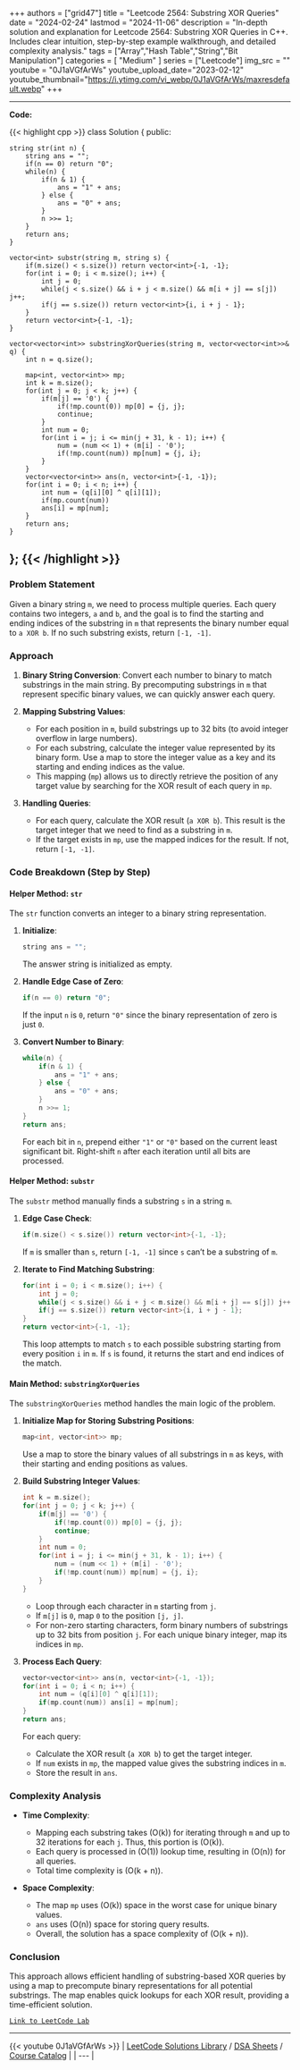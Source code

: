 
+++
authors = ["grid47"]
title = "Leetcode 2564: Substring XOR Queries"
date = "2024-02-24"
lastmod = "2024-11-06"
description = "In-depth solution and explanation for Leetcode 2564: Substring XOR Queries in C++. Includes clear intuition, step-by-step example walkthrough, and detailed complexity analysis."
tags = ["Array","Hash Table","String","Bit Manipulation"]
categories = [
    "Medium"
]
series = ["Leetcode"]
img_src = ""
youtube = "0J1aVGfArWs"
youtube_upload_date="2023-02-12"
youtube_thumbnail="https://i.ytimg.com/vi_webp/0J1aVGfArWs/maxresdefault.webp"
+++



---
**Code:**

{{< highlight cpp >}}
class Solution {
public:
    
    string str(int n) {
        string ans = "";
        if(n == 0) return "0";
        while(n) {
            if(n & 1) {
                ans = "1" + ans;
            } else {
                ans = "0" + ans;
            }
            n >>= 1;
        }
        return ans;
    }
    
    vector<int> substr(string m, string s) {
        if(m.size() < s.size()) return vector<int>{-1, -1};
        for(int i = 0; i < m.size(); i++) {
            int j = 0;
            while(j < s.size() && i + j < m.size() && m[i + j] == s[j]) j++;
            if(j == s.size()) return vector<int>{i, i + j - 1};
        }
        return vector<int>{-1, -1};
    }
    
    vector<vector<int>> substringXorQueries(string m, vector<vector<int>>& q) {
        int n = q.size();

        map<int, vector<int>> mp;
        int k = m.size();
        for(int j = 0; j < k; j++) {
            if(m[j] == '0') {
                if(!mp.count(0)) mp[0] = {j, j};
                continue;
            }
            int num = 0;
            for(int i = j; i <= min(j + 31, k - 1); i++) {
                num = (num << 1) + (m[i] - '0');
                if(!mp.count(num)) mp[num] = {j, i};
            }
        }
        vector<vector<int>> ans(n, vector<int>{-1, -1});
        for(int i = 0; i < n; i++) {
            int num = (q[i][0] ^ q[i][1]);
            if(mp.count(num))
            ans[i] = mp[num];
        }        
        return ans;
    }
};
{{< /highlight >}}
---

### Problem Statement

Given a binary string `m`, we need to process multiple queries. Each query contains two integers, `a` and `b`, and the goal is to find the starting and ending indices of the substring in `m` that represents the binary number equal to `a XOR b`. If no such substring exists, return `[-1, -1]`.

### Approach

1. **Binary String Conversion**: Convert each number to binary to match substrings in the main string. By precomputing substrings in `m` that represent specific binary values, we can quickly answer each query.

2. **Mapping Substring Values**:
   - For each position in `m`, build substrings up to 32 bits (to avoid integer overflow in large numbers).
   - For each substring, calculate the integer value represented by its binary form. Use a map to store the integer value as a key and its starting and ending indices as the value.
   - This mapping (`mp`) allows us to directly retrieve the position of any target value by searching for the XOR result of each query in `mp`.

3. **Handling Queries**:
   - For each query, calculate the XOR result (`a XOR b`). This result is the target integer that we need to find as a substring in `m`.
   - If the target exists in `mp`, use the mapped indices for the result. If not, return `[-1, -1]`.

### Code Breakdown (Step by Step)

#### Helper Method: `str`

The `str` function converts an integer to a binary string representation.

1. **Initialize**:
   ```cpp
   string ans = "";
   ```
   The answer string is initialized as empty.

2. **Handle Edge Case of Zero**:
   ```cpp
   if(n == 0) return "0";
   ```
   If the input `n` is `0`, return `"0"` since the binary representation of zero is just `0`.

3. **Convert Number to Binary**:
   ```cpp
   while(n) {
       if(n & 1) {
           ans = "1" + ans;
       } else {
           ans = "0" + ans;
       }
       n >>= 1;
   }
   return ans;
   ```
   For each bit in `n`, prepend either `"1"` or `"0"` based on the current least significant bit. Right-shift `n` after each iteration until all bits are processed.

#### Helper Method: `substr`

The `substr` method manually finds a substring `s` in a string `m`.

1. **Edge Case Check**:
   ```cpp
   if(m.size() < s.size()) return vector<int>{-1, -1};
   ```
   If `m` is smaller than `s`, return `[-1, -1]` since `s` can’t be a substring of `m`.

2. **Iterate to Find Matching Substring**:
   ```cpp
   for(int i = 0; i < m.size(); i++) {
       int j = 0;
       while(j < s.size() && i + j < m.size() && m[i + j] == s[j]) j++;
       if(j == s.size()) return vector<int>{i, i + j - 1};
   }
   return vector<int>{-1, -1};
   ```
   This loop attempts to match `s` to each possible substring starting from every position `i` in `m`. If `s` is found, it returns the start and end indices of the match.

#### Main Method: `substringXorQueries`

The `substringXorQueries` method handles the main logic of the problem.

1. **Initialize Map for Storing Substring Positions**:
   ```cpp
   map<int, vector<int>> mp;
   ```
   Use a map to store the binary values of all substrings in `m` as keys, with their starting and ending positions as values.

2. **Build Substring Integer Values**:
   ```cpp
   int k = m.size();
   for(int j = 0; j < k; j++) {
       if(m[j] == '0') {
           if(!mp.count(0)) mp[0] = {j, j};
           continue;
       }
       int num = 0;
       for(int i = j; i <= min(j + 31, k - 1); i++) {
           num = (num << 1) + (m[i] - '0');
           if(!mp.count(num)) mp[num] = {j, i};
       }
   }
   ```
   - Loop through each character in `m` starting from `j`.
   - If `m[j]` is `0`, map `0` to the position `[j, j]`.
   - For non-zero starting characters, form binary numbers of substrings up to 32 bits from position `j`. For each unique binary integer, map its indices in `mp`.

3. **Process Each Query**:
   ```cpp
   vector<vector<int>> ans(n, vector<int>{-1, -1});
   for(int i = 0; i < n; i++) {
       int num = (q[i][0] ^ q[i][1]);
       if(mp.count(num)) ans[i] = mp[num];
   }
   return ans;
   ```
   For each query:
   - Calculate the XOR result (`a XOR b`) to get the target integer.
   - If `num` exists in `mp`, the mapped value gives the substring indices in `m`.
   - Store the result in `ans`.

### Complexity Analysis

- **Time Complexity**:
  - Mapping each substring takes \(O(k)\) for iterating through `m` and up to 32 iterations for each `j`. Thus, this portion is \(O(k)\).
  - Each query is processed in \(O(1)\) lookup time, resulting in \(O(n)\) for all queries.
  - Total time complexity is \(O(k + n)\).

- **Space Complexity**:
  - The map `mp` uses \(O(k)\) space in the worst case for unique binary values.
  - `ans` uses \(O(n)\) space for storing query results.
  - Overall, the solution has a space complexity of \(O(k + n)\).

### Conclusion

This approach allows efficient handling of substring-based XOR queries by using a map to precompute binary representations for all potential substrings. The map enables quick lookups for each XOR result, providing a time-efficient solution.

[`Link to LeetCode Lab`](https://leetcode.com/problems/substring-xor-queries/description/)

---
{{< youtube 0J1aVGfArWs >}}
| [LeetCode Solutions Library](https://grid47.xyz/leetcode/) / [DSA Sheets](https://grid47.xyz/sheets/) / [Course Catalog](https://grid47.xyz/courses/) |
| --- |
